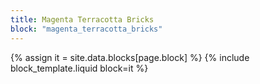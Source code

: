 ```yaml
---
title: Magenta Terracotta Bricks
block: "magenta_terracotta_bricks"
---
```


{% assign it = site.data.blocks[page.block] %}
{% include block_template.liquid block=it %}

